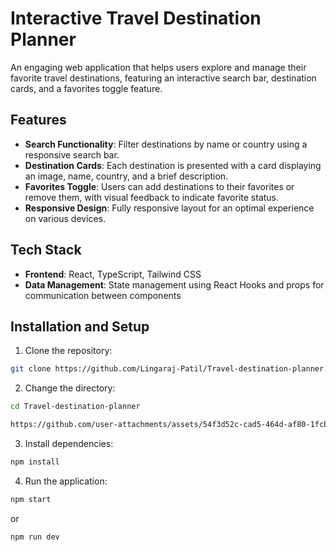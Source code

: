 # Interactive Travel Destination Planner

An engaging web application that helps users explore and manage their favorite travel destinations, featuring an interactive search bar, destination cards, and a favorites toggle feature.

## Features

- **Search Functionality**: Filter destinations by name or country using a responsive search bar.
- **Destination Cards**: Each destination is presented with a card displaying an image, name, country, and a brief description.
- **Favorites Toggle**: Users can add destinations to their favorites or remove them, with visual feedback to indicate favorite status.
- **Responsive Design**: Fully responsive layout for an optimal experience on various devices.

## Tech Stack

- **Frontend**: React, TypeScript, Tailwind CSS
- **Data Management**: State management using React Hooks and props for communication between components

## Installation and Setup

1. Clone the repository:
  ```bash
  git clone https://github.com/Lingaraj-Patil/Travel-destination-planner.git
  ```
  
2. Change the directory:
  ```bash
  cd Travel-destination-planner

https://github.com/user-attachments/assets/54f3d52c-cad5-464d-af80-1fcb442f53bf


  ```
3. Install dependencies:
  ```bash
  npm install
  ````

4. Run the application:
  ```bash
  npm start
  ```
  or

  ```bash
  npm run dev
  ```
